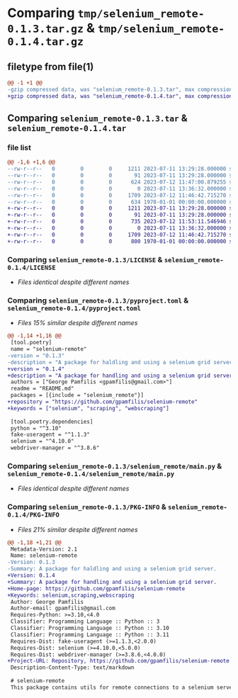 # Comparing `tmp/selenium_remote-0.1.3.tar.gz` & `tmp/selenium_remote-0.1.4.tar.gz`

## filetype from file(1)

```diff
@@ -1 +1 @@
-gzip compressed data, was "selenium_remote-0.1.3.tar", max compression
+gzip compressed data, was "selenium_remote-0.1.4.tar", max compression
```

## Comparing `selenium_remote-0.1.3.tar` & `selenium_remote-0.1.4.tar`

### file list

```diff
@@ -1,6 +1,6 @@
--rw-r--r--   0        0        0     1211 2023-07-11 13:29:28.000000 selenium_remote-0.1.3/LICENSE
--rw-r--r--   0        0        0       91 2023-07-11 13:29:28.000000 selenium_remote-0.1.3/README.md
--rw-r--r--   0        0        0      624 2023-07-12 11:47:00.879255 selenium_remote-0.1.3/pyproject.toml
--rw-r--r--   0        0        0        0 2023-07-11 13:36:32.000000 selenium_remote-0.1.3/selenium_remote/__init__.py
--rw-r--r--   0        0        0     1709 2023-07-12 11:46:42.715270 selenium_remote-0.1.3/selenium_remote/main.py
--rw-r--r--   0        0        0      634 1970-01-01 00:00:00.000000 selenium_remote-0.1.3/PKG-INFO
+-rw-r--r--   0        0        0     1211 2023-07-11 13:29:28.000000 selenium_remote-0.1.4/LICENSE
+-rw-r--r--   0        0        0       91 2023-07-11 13:29:28.000000 selenium_remote-0.1.4/README.md
+-rw-r--r--   0        0        0      735 2023-07-12 11:53:11.546946 selenium_remote-0.1.4/pyproject.toml
+-rw-r--r--   0        0        0        0 2023-07-11 13:36:32.000000 selenium_remote-0.1.4/selenium_remote/__init__.py
+-rw-r--r--   0        0        0     1709 2023-07-12 11:46:42.715270 selenium_remote-0.1.4/selenium_remote/main.py
+-rw-r--r--   0        0        0      800 1970-01-01 00:00:00.000000 selenium_remote-0.1.4/PKG-INFO
```

### Comparing `selenium_remote-0.1.3/LICENSE` & `selenium_remote-0.1.4/LICENSE`

 * *Files identical despite different names*

### Comparing `selenium_remote-0.1.3/pyproject.toml` & `selenium_remote-0.1.4/pyproject.toml`

 * *Files 15% similar despite different names*

```diff
@@ -1,14 +1,16 @@
 [tool.poetry]
 name = "selenium-remote"
-version = "0.1.3"
-description = "A package for haldling and using a selenium grid server."
+version = "0.1.4"
+description = "A package for handling and using a selenium grid server."
 authors = ["George Pamfilis <gpamfilis@gmail.com>"]
 readme = "README.md"
 packages = [{include = "selenium_remote"}]
+repository = "https://github.com/gpamfilis/selenium-remote"
+keywords = ["selenium", "scraping", "webscraping"]
 
 [tool.poetry.dependencies]
 python = "^3.10"
 fake-useragent = "^1.1.3"
 selenium = "^4.10.0"
 webdriver-manager = "^3.8.6"
```

### Comparing `selenium_remote-0.1.3/selenium_remote/main.py` & `selenium_remote-0.1.4/selenium_remote/main.py`

 * *Files identical despite different names*

### Comparing `selenium_remote-0.1.3/PKG-INFO` & `selenium_remote-0.1.4/PKG-INFO`

 * *Files 21% similar despite different names*

```diff
@@ -1,18 +1,21 @@
 Metadata-Version: 2.1
 Name: selenium-remote
-Version: 0.1.3
-Summary: A package for haldling and using a selenium grid server.
+Version: 0.1.4
+Summary: A package for handling and using a selenium grid server.
+Home-page: https://github.com/gpamfilis/selenium-remote
+Keywords: selenium,scraping,webscraping
 Author: George Pamfilis
 Author-email: gpamfilis@gmail.com
 Requires-Python: >=3.10,<4.0
 Classifier: Programming Language :: Python :: 3
 Classifier: Programming Language :: Python :: 3.10
 Classifier: Programming Language :: Python :: 3.11
 Requires-Dist: fake-useragent (>=1.1.3,<2.0.0)
 Requires-Dist: selenium (>=4.10.0,<5.0.0)
 Requires-Dist: webdriver-manager (>=3.8.6,<4.0.0)
+Project-URL: Repository, https://github.com/gpamfilis/selenium-remote
 Description-Content-Type: text/markdown
 
 # selenium-remote
 This package contains utils for remote connections to a selenium server.
```

